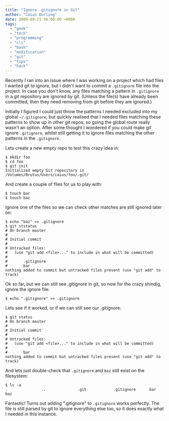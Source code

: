```yaml
---
title: "Ignore .gitignore in Git"
author: "Caius Durling"
date: 2009-09-21 06:00:00 +0000
tags:
  - "geek"
  - "tech"
  - "programming"
  - "cli"
  - "bash"
  - "modification"
  - "git"
  - "tips"
  - "hack"
---
```


Recently I ran into an issue where I was working on a project which had files I wanted git to ignore, but I didn't want to commit a `.gitignore` file into the project. In case you don't know, any files matching a pattern in `.gitignore` in a git repository are ignored by git. (Unless the file(s) have already been committed, then they need removing from git before they are ignored.)

Initially I figured I could just throw the patterns I needed excluded into my global `~/.gitignore`, but quickly realised that I needed files matching these patterns to show up in other git repos, so going the global route really wasn't an option. After some thought I wondered if you could make git ignore `.gitignore`, whilst still getting it to ignore files matching the other patterns in the `.gitignore`.

Lets create a new empty repo to test this crazy idea in:

    $ mkdir foo
    $ cd foo
    $ git init
    Initialized empty Git repository in /Volumes/Brutus/Users/caius/foo/.git/

And create a couple of files for us to play with:

    $ touch bar
    $ touch baz

Ignore one of the files so we can check other matches are still ignored later on:

    $ echo "baz" >> .gitignore
    $ git ststatus
    # On branch master
    #
    # Initial commit
    #
    # Untracked files:
    #   (use "git add <file>..." to include in what will be committed)
    #
    #       .gitignore
    #       bar
    nothing added to commit but untracked files present (use "git add" to track)

Ok so far, but we can still see .gitignore in git, so now for the crazy shindig, ignore the ignore file:

    $ echo ".gitignore" >> .gitignore 

Lets see if it worked, or if we can still see our .gitignore:

    $ git status
    # On branch master
    #
    # Initial commit
    #
    # Untracked files:
    #   (use "git add <file>..." to include in what will be committed)
    #
    #       bar
    nothing added to commit but untracked files present (use "git add" to track)

And lets just double-check that `.gitignore` and `baz` still exist on the filesystem:

    $ ls -a
    .               ..              .git            .gitignore      bar             baz
    
Fantastic! Turns out adding ".gitignore" to `.gitignore` works perfectly. The file is still parsed by git to ignore everything else too, so it does exactly what I needed in this instance.

